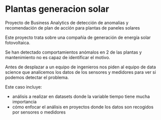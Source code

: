 # Plantas generacion solar
Proyecto de Business Analytics de detección de anomalías y recomendación de plan de acción para plantas de paneles solares

Este proyecto trata sobre una compañía de generación de energía solar fotovoltaica.

Se han detectado comportamientos anómalos en 2 de las plantas y mantenimiento no es capaz de identificar el motivo.

Antes de desplazar a un equipo de ingenieros nos piden al equipo de data science que analicemos los datos de los sensores y medidores para ver si podemos detectar el problema.

Este caso incluye:

- análisis a realizar en datasets donde la variable tiempo tiene mucha importancia
- cómo enfocar el análisis en proyectos donde los datos son recogidos por sensores o medidores
